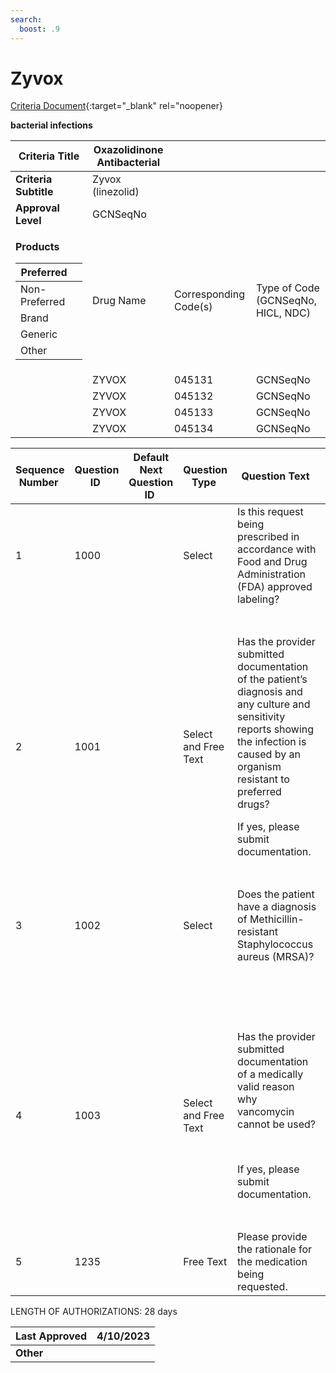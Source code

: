 ```yaml
---
search:
  boost: .9
---
```


# Zyvox

[Criteria Document](https://mygainwell-my.sharepoint.com/:w:/g/personal/kaelyn_dobbins_gainwelltechnologies_com/ES_GTdaj94lLgn1r__MmGXUBtU-FQk7eMx3oLhWEV-bY-A?e=8ch2mL){:target="_blank" rel="noopener}

**bacterial infections**

<table>
<thead>
<tr class="header">
<th><strong>Criteria Title</strong></th>
<th>Oxazolidinone Antibacterial</th>
<th></th>
<th></th>
</tr>
</thead>
<tbody>
<tr class="odd">
<td><strong>Criteria Subtitle</strong></td>
<td>Zyvox (linezolid)</td>
<td></td>
<td></td>
</tr>
<tr class="even">
<td><strong>Approval Level</strong></td>
<td>GCNSeqNo</td>
<td></td>
<td></td>
</tr>
<tr class="odd">
<td><p><strong>Products</strong></p>
<table>
<thead>
<tr class="header">
<th>Preferred</th>
<th></th>
</tr>
</thead>
<tbody>
<tr class="odd">
<td>Non-Preferred</td>
<td></td>
</tr>
<tr class="even">
<td>Brand</td>
<td></td>
</tr>
<tr class="odd">
<td>Generic</td>
<td></td>
</tr>
<tr class="even">
<td>Other</td>
<td></td>
</tr>
</tbody>
</table></td>
<td>Drug Name</td>
<td>Corresponding Code(s)</td>
<td>Type of Code (GCNSeqNo, HICL, NDC)</td>
</tr>
<tr class="even">
<td></td>
<td>ZYVOX</td>
<td>045131</td>
<td>GCNSeqNo</td>
</tr>
<tr class="odd">
<td></td>
<td>ZYVOX</td>
<td>045132</td>
<td>GCNSeqNo</td>
</tr>
<tr class="even">
<td></td>
<td>ZYVOX</td>
<td>045133</td>
<td>GCNSeqNo</td>
</tr>
<tr class="odd">
<td></td>
<td>ZYVOX</td>
<td>045134</td>
<td>GCNSeqNo</td>
</tr>
</tbody>
</table>

<table>
<thead>
<tr class="header">
<th><strong>Sequence Number</strong> </th>
<th><strong>Question ID</strong> </th>
<th><strong>Default Next Question ID</strong> </th>
<th><strong>Question Type</strong> </th>
<th><strong>Question Text</strong> </th>
<th><strong>Choice Text</strong> </th>
<th><strong>Next Question ID</strong> </th>
</tr>
</thead>
<tbody>
<tr class="odd">
<td>1</td>
<td>1000</td>
<td></td>
<td>Select</td>
<td>Is this request being prescribed in accordance with Food and Drug Administration (FDA) approved labeling?</td>
<td>Y</td>
<td>1001</td>
</tr>
<tr class="even">
<td></td>
<td></td>
<td></td>
<td></td>
<td></td>
<td>N</td>
<td>1235</td>
</tr>
<tr class="odd">
<td>2</td>
<td>1001</td>
<td></td>
<td>Select and Free Text</td>
<td><p>Has the provider submitted documentation of the patient’s diagnosis and any culture and sensitivity reports showing the infection is caused by an organism resistant to preferred drugs?</p>
<p>If yes, please submit documentation.  </p></td>
<td>Y</td>
<td>1002</td>
</tr>
<tr class="even">
<td></td>
<td></td>
<td></td>
<td></td>
<td></td>
<td>N</td>
<td>1235</td>
</tr>
<tr class="odd">
<td>3</td>
<td>1002</td>
<td></td>
<td>Select</td>
<td>Does the patient have a diagnosis of Methicillin-resistant Staphylococcus aureus (MRSA)?</td>
<td>Y</td>
<td>1003</td>
</tr>
<tr class="even">
<td></td>
<td></td>
<td></td>
<td></td>
<td></td>
<td>N</td>
<td>END (Pending Manual Review)</td>
</tr>
<tr class="odd">
<td>4</td>
<td>1003</td>
<td></td>
<td>Select and Free Text</td>
<td><p>Has the provider submitted documentation of a medically valid reason why vancomycin cannot be used?</p>
<p> </p>
<p>If yes, please submit documentation. </p></td>
<td>Y </td>
<td>END (Pending Manual Review)</td>
</tr>
<tr class="even">
<td></td>
<td></td>
<td></td>
<td></td>
<td></td>
<td>N </td>
<td>1235 </td>
</tr>
<tr class="odd">
<td>5</td>
<td>1235</td>
<td></td>
<td>Free Text</td>
<td>Please provide the rationale for the medication being requested. </td>
<td>END (Pending Manual Review)</td>
<td></td>
</tr>
</tbody>
</table>

LENGTH OF AUTHORIZATIONS: 28 days

| **Last Approved** | 4/10/2023 |
| ----------------- | --------- |
| **Other**         |           |
